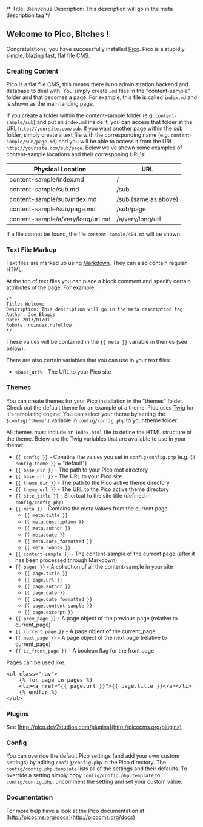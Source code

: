 /*
Title: Bienvenue
Description: This description will go in the meta description tag
*/

## Welcome to Pico, Bitches !

Congratulations, you have successfully installed [Pico](http://picocms.org/). Pico is a stupidly simple, blazing fast, flat file CMS.

### Creating Content

Pico is a flat file CMS, this means there is no administration backend and database to deal with. You simply create `.md` files in the "content-sample"
folder and that becomes a page. For example, this file is called `index.md` and is shown as the main landing page. 

If you create a folder within the content-sample folder (e.g. `content-sample/sub`) and put an `index.md` inside it, you can access that folder at the URL 
`http://yoursite.com/sub`. If you want another page within the sub folder, simply create a text file with the corresponding name (e.g. `content-sample/sub/page.md`)
and you will be able to access it from the URL `http://yoursite.com/sub/page`. Below we've shown some examples of content-sample locations and their corresponing URL's:

<table>
	<thead>
		<tr><th>Physical Location</th><th>URL</th></tr>
	</thead>
	<tbody>
		<tr><td>content-sample/index.md</td><td>/</td></tr>
		<tr><td>content-sample/sub.md</td><td>/sub</td></tr>
		<tr><td>content-sample/sub/index.md</td><td>/sub (same as above)</td></tr>
		<tr><td>content-sample/sub/page.md</td><td>/sub/page</td></tr>
		<tr><td>content-sample/a/very/long/url.md</td><td>/a/very/long/url</td></tr>
	</tbody>
</table>

If a file cannot be found, the file `content-sample/404.md` will be shown.

### Text File Markup

Text files are marked up using [Markdown](http://daringfireball.net/projects/markdown/syntax). They can also contain regular HTML.

At the top of text files you can place a block comment and specify certain attributes of the page. For example:

	/*
	Title: Welcome
	Description: This description will go in the meta description tag
	Author: Joe Bloggs
	Date: 2013/01/01
	Robots: noindex,nofollow
	*/

These values will be contained in the `{{ meta }}` variable in themes (see below).

There are also certain variables that you can use in your text files:

* <code>&#37;base_url&#37;</code> - The URL to your Pico site

### Themes

You can create themes for your Pico installation in the "themes" folder. Check out the default theme for an example of a theme. Pico uses
[Twig](http://twig.sensiolabs.org/documentation) for it's templating engine. You can select your theme by setting the `$config['theme']` variable
in `config/config.php` to your theme folder.

All themes must include an `index.html` file to define the HTML structure of the theme. Below are the Twig variables that are available to use in your theme:

* `{{ config }}` - Conatins the values you set in `config/config.php` (e.g. `{{ config.theme }}` = "default")
* `{{ base_dir }}` - The path to your Pico root directory
* `{{ base_url }}` - The URL to your Pico site
* `{{ theme_dir }}` - The path to the Pico active theme directory
* `{{ theme_url }}` - The URL to the Pico active theme directory
* `{{ site_title }}` - Shortcut to the site title (defined in `config/config.php`)
* `{{ meta }}` - Contains the meta values from the current page
	* `{{ meta.title }}`
	* `{{ meta.description }}`
	* `{{ meta.author }}`
	* `{{ meta.date }}`
	* `{{ meta.date_formatted }}`
	* `{{ meta.robots }}`
* `{{ content-sample }}` - The content-sample of the current page (after it has been processed through Markdown)
* `{{ pages }}` - A collection of all the content-sample in your site
	* `{{ page.title }}`
	* `{{ page.url }}`
	* `{{ page.author }}`
	* `{{ page.date }}`
	* `{{ page.date_formatted }}`
	* `{{ page.content-sample }}`
	* `{{ page.excerpt }}`
* `{{ prev_page }}` - A page object of the previous page (relative to current_page)
* `{{ current_page }}` - A page object of the current_page
* `{{ next_page }}` - A page object of the next page (relative to current_page)
* `{{ is_front_page }}` - A boolean flag for the front page

Pages can be used like:

<pre>&lt;ul class=&quot;nav&quot;&gt;
	{% for page in pages %}
	&lt;li&gt;&lt;a href=&quot;{{ page.url }}&quot;&gt;{{ page.title }}&lt;/a&gt;&lt;/li&gt;
	{% endfor %}
&lt;/ul&gt;</pre>

### Plugins

See [http://pico.dev7studios.com/plugins](http://picocms.org/plugins)

### Config

You can override the default Pico settings (and add your own custom settings) by editing `config/config.php` in the Pico directory.
The `config/config.php.template` lists all of the settings and their defaults. To override a setting simply copy
`config/config.php.template` to `config/config.php`, uncomment the setting and set your custom value.

### Documentation

For more help have a look at the Pico documentation at [http://picocms.org/docs](http://picocms.org/docs)
